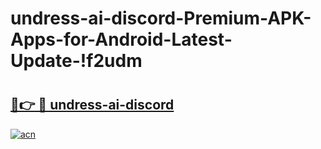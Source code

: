 # undress-ai-discord-Premium-APK-Apps-for-Android-Latest-Update-!f2udm

# <h2><a href="https://xnn6pr.esa.edu.pl?title=undress-ai-discord&ref=f2udm">🔗👉 🔴 undress-ai-discord</a></h2>

[![acn](https://github.com/user-attachments/assets/0f9c940e-d8b0-45ae-aac7-cd30a18b3e1c)](https://xnn6pr.esa.edu.pl?title=undress-ai-discord&ref=f2udm)

